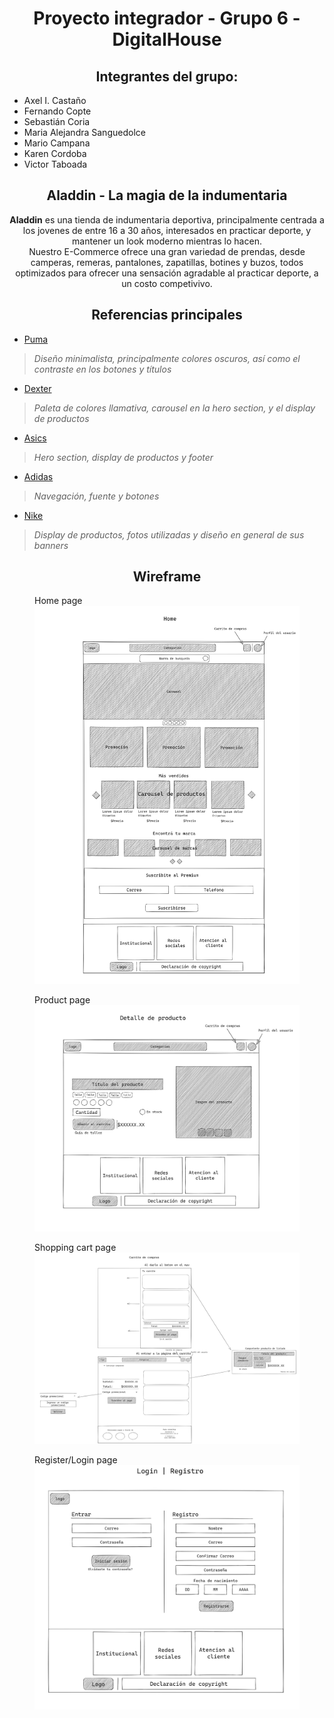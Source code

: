 <h1 align="center">Proyecto integrador - Grupo 6 - DigitalHouse</h1>


<h2 align="center">Integrantes del grupo:</h2>

- Axel I. Castaño
- Fernando Copte
- Sebastián Coria
- Maria Alejandra Sanguedolce
- Mario Campana
- Karen Cordoba
- Victor Taboada

<h2 align="center">Aladdin - La magia de la indumentaria</h2>

<p align="center">
	<b>Aladdin</b> es una tienda de indumentaria deportiva, principalmente centrada a los jovenes de entre 16 a 30 años, interesados en practicar deporte, y mantener un look moderno mientras lo hacen.
	</br>
	Nuestro E-Commerce ofrece una gran variedad de prendas, desde camperas, remeras, pantalones, zapatillas, botines y buzos, todos optimizados para ofrecer una sensación agradable al practicar deporte, a un costo competivivo.
</p>

<h2 align="center">Referencias principales</h2>

- [Puma](https://ar.puma.com/?utm_source=GGL&utm_medium=BS&gclid=EAIaIQobChMIqMSe2aT2gQMVqVRIAB3WJA4EEAAYASAAEgJqiPD_BwE)

> *Diseño minimalista, principalmente colores oscuros, así como el contraste en los botones y títulos*

- [Dexter](https://www.dexter.com.ar/)

> *Paleta de colores llamativa, carousel en la hero section, y el display de productos*

- [Asics](https://www.asics.com.ar/)

> *Hero section, display de productos y footer*

- [Adidas](https://www.adidas.com.ar/?cm_mmc=AdieSEM_Google-_-Trademark-adidas-General-B-Exact-_-Trademark-adidas-X-General-_-adidas-_--_-dv:eCom-_-cm_mmca1=AR-_-cm_mmc2=&-_-ds_kid=43700041731365975-_-&-_-ds_agid=58700004850253847&af_reengagement_window=30d&is_retargeting=true&pid=googleadwords_temp&c=Trademark-adidas-General-B-Exact&af_channel=Search&&&gclid=Cj0KCQjw7JOpBhCfARIsAL3bobeSuW8Wb1ker7-hWBlmI7ueYF2Fo5-wGQeGRV1rUSyMS_eYMJd86dcaAi5oEALw_wcB&gclsrc=aw.ds)

> *Navegación, fuente y botones*

- [Nike](https://www.nike.com.ar/?gclid=EAIaIQobChMIz_LY8KT2gQMVcxitBh1Z2QYAEAAYASAAEgLyM_D_BwE)

> *Display de productos, fotos utilizadas y diseño en general de sus banners*

<h2 align="center">Wireframe</h2>

<figure>
	<figcaptation>Home page</figcaptation>
	<img src="wireframes/Home.png" alt="Home page"/>
</figure>

<figure>
	<figcaptation>Product page</figcaptation>
	<img src="wireframes/Producto.png" alt="Product page"/>
</figure>

<figure>
	<figcaptation>Shopping cart page</figcaptation>
	<img src="wireframes/Carrito.png" alt="Shopping Cart page"/>
</figure>

<figure>
	<figcaptation>Register/Login page</figcaptation>
	<img src="wireframes/User.png" alt="Register/Login page"/>
</figure>
